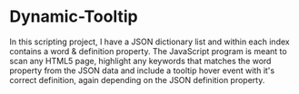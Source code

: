 # Dynamic-Tooltip
In this scripting project, I have a JSON dictionary list and within each index contains a word &amp; definition property.  The JavaScript program is meant to scan any HTML5 page, highlight any keywords that matches the word property from the JSON data and include a tooltip hover event with it's correct definition, again depending on the JSON definition property.
